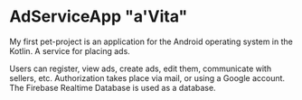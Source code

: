 # AdServiceApp "a'Vita"
My first pet-project is an application for the Android operating system in the Kotlin. A service for placing ads.

Users can register, view ads, create ads, edit them, communicate with sellers, etc. Authorization takes place via mail, or using a Google account. The Firebase Realtime Database is used as a database.
